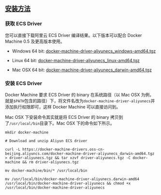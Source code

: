 ## [安装方法](https://www.alibabacloud.com/help/zh/doc-detail/44778.htm)

### 获取 ECS Driver

您可以直接下载阿里云 ECS Driver 编译结果。以下版本可以配合 Docker Machine 0.5 及更高版本使用。

* Windows 64 bit: [docker-machine-driver-aliyunecs\_windows-amd64.tgz](https://docker-machine-drivers.oss-cn-beijing.aliyuncs.com/docker-machine-driver-aliyunecs_windows-amd64.tgz)

* Linux 64 bit: [docker-machine-driver-aliyunecs\_linux-amd64.tgz](https://docker-machine-drivers.oss-cn-beijing.aliyuncs.com/docker-machine-driver-aliyunecs_linux-amd64.tgz)

* Mac OSX 64 bit: [docker-machine-driver-aliyunecs\_darwin-amd64.tgz](https://docker-machine-drivers.oss-cn-beijing.aliyuncs.com/docker-machine-driver-aliyunecs_darwin-amd64.tgz)

### 安装 ECS Driver

Docker Machine 要求 ECS Driver 的 binary 在系统路径（以 Mac OSX 为例，就是`$PATH`包含的路径）下，将文件名改为`docker-machine-driver-aliyunecs`并添加执行权限即可，这样 Docker Machine 可以直接访问到。

Mac OSX 下安装命令其实就是将 ECS Driver 的 binary 拷贝到了`/usr/local/bin`目录下。Mac OSX 下的命令如下所示。

`mkdir docker-machine`

`# Download and unzip Aliyun ECS driver`

`curl -L https://docker-machine-drivers.oss-cn-beijing.aliyuncs.com/docker-machine-driver-aliyunecs_darwin-amd64.tgz > driver-aliyunecs.tgz && tar xzvf driver-aliyunecs.tgz -C docker-machine && rm driver-aliyunecs.tgz`

`mv docker-machine/bin/* /usr/local/bin`

`mv /usr/local/bin/docker-machine-driver-aliyunecs.darwin-amd64 /usr/local/bin/docker-machine-driver-aliyunecs && chmod +x /usr/local/bin/docker-machine-driver-aliyunecs`

